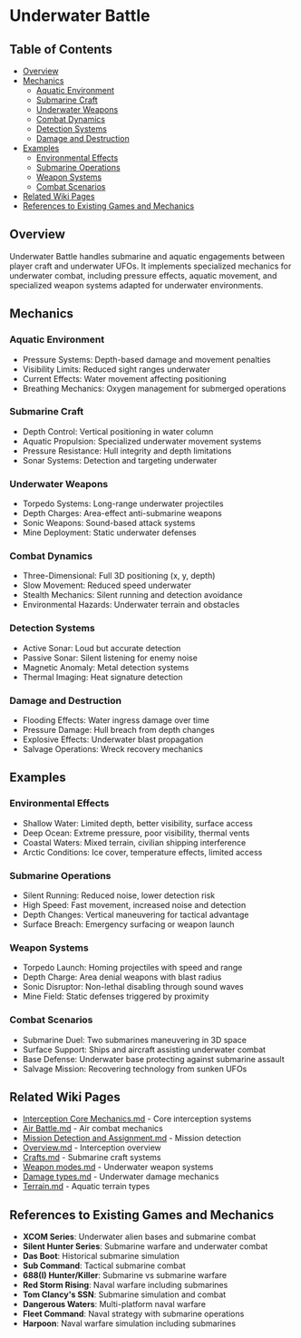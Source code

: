# Underwater Battle

## Table of Contents
- [Overview](#overview)
- [Mechanics](#mechanics)
  - [Aquatic Environment](#aquatic-environment)
  - [Submarine Craft](#submarine-craft)
  - [Underwater Weapons](#underwater-weapons)
  - [Combat Dynamics](#combat-dynamics)
  - [Detection Systems](#detection-systems)
  - [Damage and Destruction](#damage-and-destruction)
- [Examples](#examples)
  - [Environmental Effects](#environmental-effects)
  - [Submarine Operations](#submarine-operations)
  - [Weapon Systems](#weapon-systems)
  - [Combat Scenarios](#combat-scenarios)
- [Related Wiki Pages](#related-wiki-pages)
- [References to Existing Games and Mechanics](#references-to-existing-games-and-mechanics)

## Overview

Underwater Battle handles submarine and aquatic engagements between player craft and underwater UFOs. It implements specialized mechanics for underwater combat, including pressure effects, aquatic movement, and specialized weapon systems adapted for underwater environments.

## Mechanics

### Aquatic Environment
- Pressure Systems: Depth-based damage and movement penalties
- Visibility Limits: Reduced sight ranges underwater
- Current Effects: Water movement affecting positioning
- Breathing Mechanics: Oxygen management for submerged operations

### Submarine Craft
- Depth Control: Vertical positioning in water column
- Aquatic Propulsion: Specialized underwater movement systems
- Pressure Resistance: Hull integrity and depth limitations
- Sonar Systems: Detection and targeting underwater

### Underwater Weapons
- Torpedo Systems: Long-range underwater projectiles
- Depth Charges: Area-effect anti-submarine weapons
- Sonic Weapons: Sound-based attack systems
- Mine Deployment: Static underwater defenses

### Combat Dynamics
- Three-Dimensional: Full 3D positioning (x, y, depth)
- Slow Movement: Reduced speed underwater
- Stealth Mechanics: Silent running and detection avoidance
- Environmental Hazards: Underwater terrain and obstacles

### Detection Systems
- Active Sonar: Loud but accurate detection
- Passive Sonar: Silent listening for enemy noise
- Magnetic Anomaly: Metal detection systems
- Thermal Imaging: Heat signature detection

### Damage and Destruction
- Flooding Effects: Water ingress damage over time
- Pressure Damage: Hull breach from depth changes
- Explosive Effects: Underwater blast propagation
- Salvage Operations: Wreck recovery mechanics

## Examples

### Environmental Effects
- Shallow Water: Limited depth, better visibility, surface access
- Deep Ocean: Extreme pressure, poor visibility, thermal vents
- Coastal Waters: Mixed terrain, civilian shipping interference
- Arctic Conditions: Ice cover, temperature effects, limited access

### Submarine Operations
- Silent Running: Reduced noise, lower detection risk
- High Speed: Fast movement, increased noise and detection
- Depth Changes: Vertical maneuvering for tactical advantage
- Surface Breach: Emergency surfacing or weapon launch

### Weapon Systems
- Torpedo Launch: Homing projectiles with speed and range
- Depth Charge: Area denial weapons with blast radius
- Sonic Disruptor: Non-lethal disabling through sound waves
- Mine Field: Static defenses triggered by proximity

### Combat Scenarios
- Submarine Duel: Two submarines maneuvering in 3D space
- Surface Support: Ships and aircraft assisting underwater combat
- Base Defense: Underwater base protecting against submarine assault
- Salvage Mission: Recovering technology from sunken UFOs

## Related Wiki Pages

- [Interception Core Mechanics.md](Interception%20Core%20Mechanics.md) - Core interception systems
- [Air Battle.md](Air%20Battle.md) - Air combat mechanics
- [Mission Detection and Assignment.md](Mission%20Detection%20and%20Assignment.md) - Mission detection
- [Overview.md](Overview.md) - Interception overview
- [Crafts.md](../crafts/Crafts.md) - Submarine craft systems
- [Weapon modes.md](../items/Weapon%20modes.md) - Underwater weapon systems
- [Damage types.md](../items/Damage%20types.md) - Underwater damage mechanics
- [Terrain.md](../geoscape/Terrain.md) - Aquatic terrain types

## References to Existing Games and Mechanics

- **XCOM Series**: Underwater alien bases and submarine combat
- **Silent Hunter Series**: Submarine warfare and underwater combat
- **Das Boot**: Historical submarine simulation
- **Sub Command**: Tactical submarine combat
- **688(I) Hunter/Killer**: Submarine vs submarine warfare
- **Red Storm Rising**: Naval warfare including submarines
- **Tom Clancy's SSN**: Submarine simulation and combat
- **Dangerous Waters**: Multi-platform naval warfare
- **Fleet Command**: Naval strategy with submarine operations
- **Harpoon**: Naval warfare simulation including submarines

